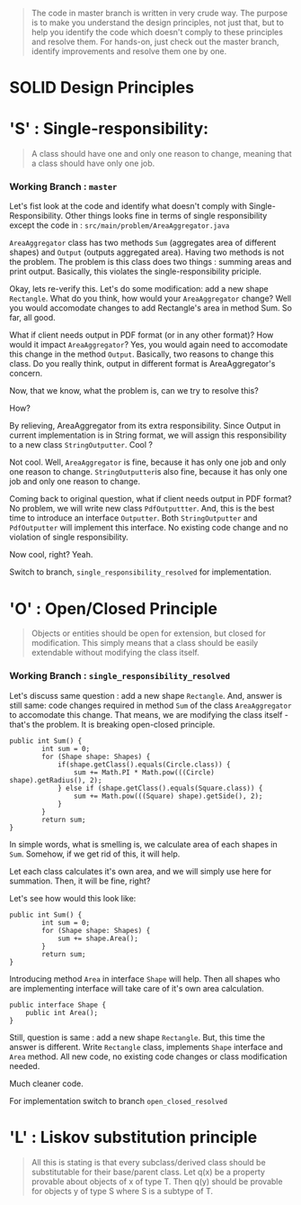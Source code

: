 > The code in master branch is written in very crude way. The purpose is to make you understand the design principles, not just that, but to help you identify the code which doesn't comply to these principles and resolve them. For hands-on, just check out the master branch, identify improvements and resolve them one by one.

# SOLID Design Principles 
# 'S' : Single-responsibility:
> A class should have one and only one reason to change, meaning that a class should have only one job.

### Working Branch : ```master```

Let's fist look at the code and identify what doesn't comply with Single-Responsibility. Other things looks fine in terms of single responsibility except the code in :  ```src/main/problem/AreaAggregator.java```

```AreaAggregator``` class has two methods ```Sum``` (aggregates area of different shapes) and ```Output``` (outputs aggregated area). Having two methods is not the problem. The problem is this class does two things : summing areas and print output. Basically, this violates the single-responsibility priciple.

Okay, lets re-verify this. Let's do some modification: add a new shape ```Rectangle```. What do you think, how would your ```AreaAggregator``` change? Well you would accomodate changes to add Rectangle's area in method Sum. So far, all good.

What if client needs output in PDF format (or in any other format)? How would it impact ```AreaAggregator```? Yes, you would again need to accomodate this change in the method ```Output```. Basically, two reasons to change this class. Do you really think, output in different format is AreaAggregator's concern.

Now, that we know, what the problem is, can we try to resolve this?

How?

By relieving, AreaAggregator from its extra responsibility. Since Output in current implementation is in String format, we will assign this responsibility to a new class ```StringOutputter```. Cool ? 

Not cool. Well, ```AreaAggregator``` is fine, because it has only one job and only one reason to change.
```StringOutputter```is also fine, because it has only one job and only one reason to change. 

Coming back to original question, what if client needs output in PDF format? No problem, we will write new class ```PdfOutputtter```. And, this is the best time to introduce an interface ```Outputter```. Both ```StringOutputter``` and ```PdfOutputter``` will implement this interface. No existing code change and no violation of single responsibility.

Now cool, right? Yeah.

Switch to branch, ```single_responsibility_resolved``` for implementation.

# 'O' : Open/Closed Principle
> Objects or entities should be open for extension, but closed for modification.
> This simply means that a class should be easily extendable without modifying the class itself.

### Working Branch : ```single_responsibility_resolved```

Let's discuss same question : add a new shape ```Rectangle```. And, answer is still same: code changes required in method ```Sum``` of the class ```AreaAggregator``` to accomodate this change. That means, we are modifying the class itself - that's the problem. It is breaking open-closed principle. 

```
public int Sum() {
        int sum = 0;
        for (Shape shape: Shapes) {
            if(shape.getClass().equals(Circle.class)) {
                sum += Math.PI * Math.pow(((Circle) shape).getRadius(), 2);
            } else if (shape.getClass().equals(Square.class)) {
                sum += Math.pow(((Square) shape).getSide(), 2);
            }
        }
        return sum;
} 
```
In simple words, what is smelling is, we calculate area of each shapes in ```Sum```. Somehow, if we get rid of this, it will help.

Let each class calculates it's own area, and we will simply use here for summation. Then, it will be fine, right?

Let's see how would this look like:

```
public int Sum() {
        int sum = 0;
        for (Shape shape: Shapes) {
            sum += shape.Area();
        }
        return sum;
}
```
Introducing method ```Area``` in interface ```Shape``` will help. Then all shapes who are implementing interface will take care of it's own area calculation.

```
public interface Shape {
    public int Area();
}
```
Still, question is same : add a new shape ```Rectangle```. But, this time the answer is different. Write ```Rectangle``` class, implements ```Shape``` interface and ```Area``` method. All new code, no existing code changes or class modification needed.

Much cleaner code. 

For implementation switch to branch ```open_closed_resolved```

# 'L' : Liskov substitution principle
> All this is stating is that every subclass/derived class should be substitutable for their base/parent class. Let q(x) be a property provable about objects of x of type T. Then q(y) should be provable for objects y of type S where S is a subtype of T.
